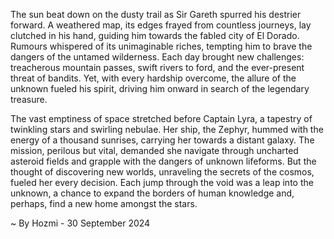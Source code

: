 
The sun beat down on the dusty trail as Sir Gareth spurred his destrier forward.  A weathered map, its edges frayed from countless journeys, lay clutched in his hand, guiding him towards the fabled city of El Dorado. Rumours whispered of its unimaginable riches, tempting him to brave the dangers of the untamed wilderness. Each day brought new challenges: treacherous mountain passes, swift rivers to ford, and the ever-present threat of bandits.  Yet, with every hardship overcome, the allure of the unknown fueled his spirit, driving him onward in search of the legendary treasure. 

The vast emptiness of space stretched before Captain Lyra, a tapestry of twinkling stars and swirling nebulae.  Her ship, the Zephyr, hummed with the energy of a thousand sunrises, carrying her towards a distant galaxy. The mission, perilous but vital, demanded she navigate through uncharted asteroid fields and grapple with the dangers of unknown lifeforms.  But the thought of discovering new worlds, unraveling the secrets of the cosmos, fueled her every decision. Each jump through the void was a leap into the unknown, a chance to expand the borders of human knowledge and, perhaps, find a new home amongst the stars. 

~ By Hozmi - 30 September 2024
